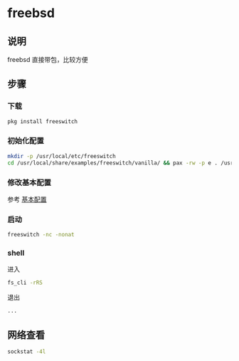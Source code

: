 # freebsd

## 说明

freebsd 直接带包，比较方便

## 步骤

### 下载

```sh
pkg install freeswitch
```

### 初始化配置

```sh
mkdir -p /usr/local/etc/freeswitch
cd /usr/local/share/examples/freeswitch/vanilla/ && pax -rw -p e . /usr/local/etc/freeswitch
```

### 修改基本配置

参考 [基本配置](../基本配置.md)

### 启动

```sh
freeswitch -nc -nonat
```

### shell

进入

```sh
fs_cli -rRS
```

退出

```sh
...
```

## 网络查看

```sh
sockstat -4l
```
